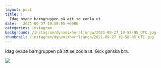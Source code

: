 ```yaml
---
layout: post
title: |
  Idag övade barngruppen på att se coola ut
date:   2021-09-27 19:58:05 +0000
categories: instagram
background: /instagram/dynamixherrljunga/2021-09-27_19-58-05_UTC.jpg
thumbnail: /instagram/dynamixherrljunga/2021-09-27_19-58-05_UTC.jpg
---
```

Idag övade barngruppen på att se coola ut. Gick ganska bra. 



<img src='/www-dynamix-herrljunga/instagram/dynamixherrljunga/2021-09-27_19-58-05_UTC.jpg' class='img-fluid' />
